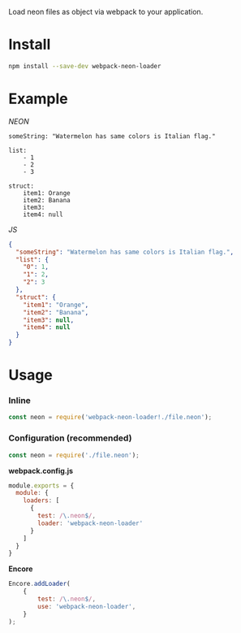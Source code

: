 Load neon files as object via webpack to your application.

# Install

```bash
npm install --save-dev webpack-neon-loader
```

# Example

*NEON*
```neon
someString: "Watermelon has same colors is Italian flag."

list:
	- 1
	- 2
	- 3

struct:
	item1: Orange
	item2: Banana
	item3:
	item4: null

```

*JS*
```json
{
  "someString": "Watermelon has same colors is Italian flag.",
  "list": {
    "0": 1,
    "1": 2,
    "2": 3
  },
  "struct": {
    "item1": "Orange",
    "item2": "Banana",
    "item3": null,
    "item4": null
  }
}
```


# Usage

### Inline

```js
const neon = require('webpack-neon-loader!./file.neon');
```

### Configuration (recommended)

```js
const neon = require('./file.neon');
```

**webpack.config.js**

```js
module.exports = {
  module: {
    loaders: [
      {
        test: /\.neon$/,
        loader: 'webpack-neon-loader'
      }
    ]
  }
}
```

**Encore**

```js
Encore.addLoader(
    {
        test: /\.neon$/,
        use: 'webpack-neon-loader',
    }
);
```
